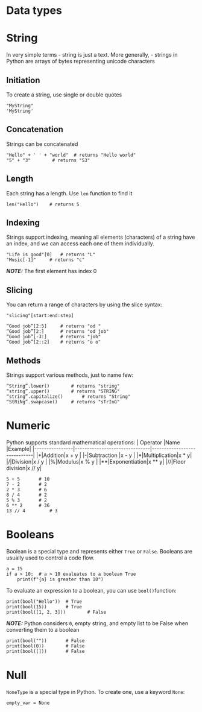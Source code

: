 # Data types
# String
In very simple terms - string is just a text. 
More generally, -  strings in Python are arrays of bytes representing unicode characters

## Initiation
To create a string, use single or double quotes
```
"MyString"
'MyString'
```
## Concatenation
Strings can be concatenated 
```
"Hello" + ' ' + "world"  # returns "Hello world" 
"5" + "3"		 # returns "53"
```
## Length 
Each string has a length. Use `len` function to find it
```
len("Hello")	# returns 5
```
## Indexing
Strings support indexing, meaning all elements (characters) of a string have an index, and we can access each one of them individually. 
```
"Life is good"[0]	# returns "L"
"Music[-1]"		# returns "c"
```
**_NOTE:_**  The first element has index 0

## Slicing
You can return a range of characters by using the slice syntax:
```
"slicing"[start:end:step]
```
```
“Good job”[2:5]		# returns "od "
“Good job”[2:]		# returns "od job"
“Good job”[-3:]		# returns "job"
“Good job”[2::2]	# returns "o o"
```
## Methods
Strings support various methods, just to name few:
```
“String”.lower()		# returns "string"
“string”.upper()		# returns "STRING"
“string”.capitalize()		# returns "String"
“StRiNg”.swapcase()		# returns "sTrInG"
```

# Numeric
Python supports standard mathematical operations:
|       Operator         |Name                        |Example|
|----------------|-------------------------------|-----------------------------|
|+|Addition|x + y    |
|-|Subtraction |x - y    |
|*|Multiplication|x * y|
|/|Division|x / y    |
|%|Modulus|x % y    |
|**|Exponentiation|x ** y|
|//|Floor division|x // y|
```
5 + 5		# 10
7 - 2		# 2
2 * 3		# 6
8 / 4		# 2
5 % 3		# 2
6 ** 2     	# 36
13 // 4     	# 3
```
# Booleans
Boolean is a special type and represents either `True` or `False`. Booleans are usually used to control a code flow.
```
a = 15
if a > 10:	# a > 10 evaluates to a boolean True
	print(f"{a} is greater than 10")
``` 
To evaluate an expression to a boolean, you can use `bool()`function:
```
print(bool("Hello"))  # True
print(bool(15))		  # True
print(bool([1, 2, 3]))		  # False
```
**_NOTE:_**  Python considers `0`, empty string, and empty list to be False when converting them to a boolean
```
print(bool("")) 	  # False
print(bool(0))		  # False
print(bool([]))		  # False
```
# Null
`NoneType` is a special type in Python. To create one, use a keyword `None`:
```
empty_var = None
```
